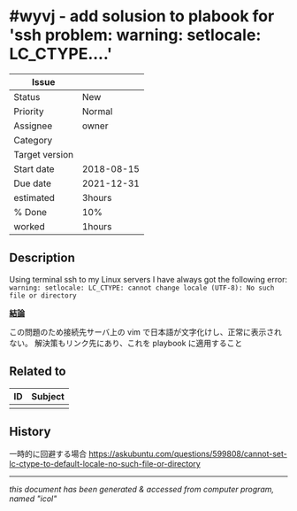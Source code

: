 # #wyvj - add solusion to plabook for 'ssh problem: warning: setlocale: LC_CTYPE....'

|**Issue**||
|---|---|
|Status|New<!-- any of "new", "in progress", "end" http://redmine.jp/tech_note/issue_statuses/ -->|
|Priority|Normal<!-- "high" or "normal" or "low"-->|
|Assignee|owner<!-- your name -->|
|Category|<!-- optional -->|
|Target version|<!-- optional, any of git tags recommended -->|
|Start date|2018-08-15|
|Due date|2021-12-31|
|estimated|3hours|
|% Done|10%|
|worked|1hours|

## Description

Using terminal ssh to my Linux servers I have always got the following error:
` warning: setlocale: LC_CTYPE: cannot change locale (UTF-8): No such file or directory`

[**結論**](http://eduroll.eu/?p=119)

この問題のため接続先サーバ上の vim で日本語が文字化けし、正常に表示されない。
解決策もリンク先にあり、これを playbook に適用すること

## Related to

|**ID**|**Subject**|
|---|---|
|||<!--OTHER_ISSUE;;-->

## History

一時的に回避する場合
https://askubuntu.com/questions/599808/cannot-set-lc-ctype-to-default-locale-no-such-file-or-directory

---
*this document has been generated & accessed from computer program, named "icol"*
